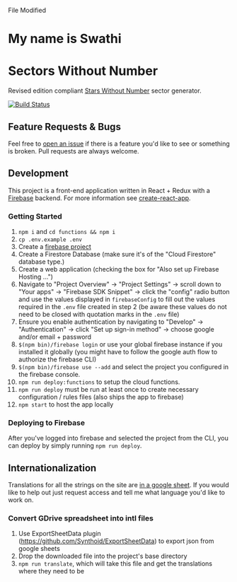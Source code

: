 File Modified
# My name is Swathi 
# Sectors Without Number

Revised edition compliant [Stars Without Number](http://www.sinenomine-pub.com/?page_id=395) sector generator.

[![Build Status](https://travis-ci.org/mpigsley/sectors-without-number.svg?branch=master)](https://travis-ci.org/mpigsley/sectors-without-number)

## Feature Requests & Bugs

Feel free to [open an issue](https://github.com/mpigsley/sectors-without-number/issues/new) if there is a feature you'd like to see or something is broken. Pull requests are always welcome.

## Development

This project is a front-end application written in React + Redux with a [Firebase](https://firebase.google.com/) backend. For more information see [create-react-app](https://github.com/facebookincubator/create-react-app).

### Getting Started

1.  `npm i` and `cd functions && npm i`
2.  `cp .env.example .env`
3.  Create a [firebase project](https://console.firebase.google.com/)
4.  Create a Firestore Database (make sure it's of the "Cloud Firestore" database type.)
5.  Create a web application (checking the box for "Also set up Firebase Hosting ...")
6.  Navigate to "Project Overview" -> "Project Settings" -> scroll down to "Your apps" -> "Firebase SDK Snippet" -> click the "config" radio button and use the values displayed in `firebaseConfig` to fill out the values required in the `.env` file created in step 2 (be aware these values do not need to be closed with quotation marks in the `.env` file)
7.  Ensure you enable authentication by navigating to "Develop" -> "Authentication" -> click "Set up sign-in method" -> choose google and/or email + password
8.  `$(npm bin)/firebase login` or use your global firebase instance if you installed it globally (you might have to follow the google auth flow to authorize the firebase CLI)
9.  `$(npm bin)/firebase use --add` and select the project you configured in the firebase console.
10. `npm run deploy:functions` to setup the cloud functions.
11. `npm run deploy` must be run at least once to create necessary configuration / rules files (also ships the app to firebase)
12. `npm start` to host the app locally

### Deploying to Firebase

After you've logged into firebase and selected the project from the CLI, you can deploy by simply running `npm run deploy`.

## Internationalization

Translations for all the strings on the site are [in a google sheet](https://docs.google.com/spreadsheets/d/162lUcFa6cZdEy3hHQGqMRlgHNhTTL-szWexLtdpLllY/edit?usp=sharing). If you would like to help out just request access and tell me what language you'd like to work on.

### Convert GDrive spreadsheet into intl files

1.  Use ExportSheetData plugin (https://github.com/Synthoid/ExportSheetData) to export json from google sheets
2.  Drop the downloaded file into the project's base directory
3.  `npm run translate`, which will take this file and get the translations where they need to be
